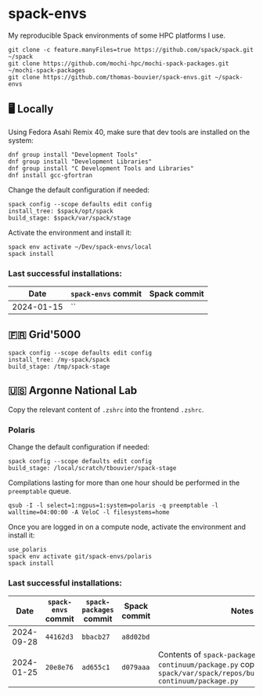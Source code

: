 # spack-envs

My reproducible Spack environments of some HPC platforms I use.

```
git clone -c feature.manyFiles=true https://github.com/spack/spack.git ~/spack
git clone https://github.com/mochi-hpc/mochi-spack-packages.git ~/mochi-spack-packages
git clone https://github.com/thomas-bouvier/spack-envs.git ~/spack-envs
```

## 🖥️ Locally

Using Fedora Asahi Remix 40, make sure that dev tools are installed on the system:

```console
dnf group install "Development Tools"
dnf group install "Development Libraries"
dnf group install "C Development Tools and Libraries"
dnf install gcc-gfortran
```

Change the default configuration if needed:

```console
spack config --scope defaults edit config
install_tree: $spack/opt/spack
build_stage: $spack/var/spack/stage
```

Activate the environment and install it:

```console
spack env activate ~/Dev/spack-envs/local
spack install
```

### Last successful installations:

| Date | `spack-envs` commit | Spack commit |
|----------|----------|----------|
| 2024-01-15 | `` |  |

## 🇫🇷 Grid'5000

```console
spack config --scope defaults edit config
install_tree: /my-spack/spack
build_stage: /tmp/spack-stage
```

## 🇺🇸 Argonne National Lab

Copy the relevant content of `.zshrc` into the frontend `.zshrc`.

### Polaris

Change the default configuration if needed:

```console
spack config --scope defaults edit config
build_stage: /local/scratch/tbouvier/spack-stage
```

Compilations lasting for more than one hour should be performed in the `preemptable` queue.

```console
qsub -I -l select=1:ngpus=1:system=polaris -q preemptable -l walltime=04:00:00 -A VeloC -l filesystems=home
```

Once you are logged in on a compute node, activate the environment and install it:

```console
use_polaris
spack env activate git/spack-envs/polaris
spack install
```

### Last successful installations:

| Date | `spack-envs` commit | `spack-packages` commit | Spack commit | Notes |
|----------|----------|----------|----------|----------|
| 2024-09-28 | `44162d3` | `bbacb27` | `a8d02bd` | |
| 2024-01-25 | `20e8e76` | `ad655c1` | `d079aaa` | Contents of `spack-packages/packages/py-continuum/package.py` copied into `spack/var/spack/repos/builtin/packages/py-continuum/package.py` |
